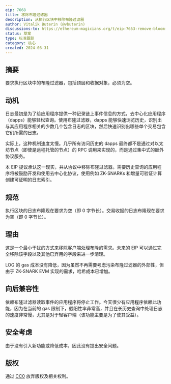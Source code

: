 ```yaml
---
eip: 7668
title: 移除布隆过滤器
description: 从执行区块中移除布隆过滤器
author: Vitalik Buterin (@vbuterin)
discussions-to: https://ethereum-magicians.org/t/eip-7653-remove-bloom-filters/19447
status: 草案
type: 标准跟踪
category: 核心
created: 2024-03-31
---
```


## 摘要

要求执行区块中的布隆过滤器，包括顶层和收据对象，必须为空。

## 动机

日志最初是为了给应用程序提供一种记录链上事件信息的方式，去中心化应用程序（dapps）能够轻松查询。使用布隆过滤器，dapps 能够快速浏览历史，识别出与其应用程序相关的少数几个包含日志的区块，然后快速识别出哪些单个交易包含它们所需的日志。

实际上，这种机制速度太慢。几乎所有访问历史的 dapps 最终都不是通过对以太坊节点（即使是远程托管的节点）的 RPC 调用来实现的，而是通过集中式的额外协议服务。

本 EIP 提议承认这一现实，并从协议中移除布隆过滤器。需要历史查询的应用程序将被鼓励开发和使用去中心化协议，使用例如 ZK-SNARKs 和增量可验证计算创建可证明的日志索引。

## 规范

执行区块的日志布隆现在要求为空（即 0 字节长）。交易收据的日志布隆现在要求为空（即 0 字节长）。

## 理由

这是一个最小干扰的方式来移除客户端处理布隆的需求。未来的 EIP 可以通过完全移除该字段以及其他已弃用的字段来进一步清理。

LOG 的 gas 成本没有降低，因为虽然不再需要考虑污染布隆过滤器的外部性，但由于 ZK-SNARK EVM 实现的需求，哈希成本已增加。

## 向后兼容性

依赖布隆过滤器读取事件的应用程序将停止工作。今天很少有应用程序依赖此功能，因为在当前的 gas 限制下，假阳性率非常高，并且在长历史查询中处理日志的速度非常慢，尤其是对于轻客户端（该功能主要是为了使其受益）。

## 安全考虑

由于没有引入新功能或降低成本，因此没有提出安全问题。

## 版权

通过 [CC0](../LICENSE.md) 放弃版权及相关权利。